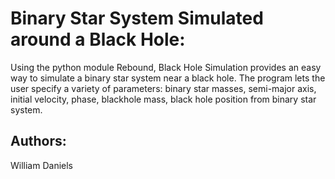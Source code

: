 # Binary Star System Simulated around a Black Hole:
Using the python module Rebound, Black Hole Simulation provides an easy way to simulate a binary star system near a black hole. 
The program lets the user specify a variety of parameters: binary star masses, semi-major axis, initial velocity, phase, blackhole mass, black hole position from binary star system. 
## Authors:
William Daniels
